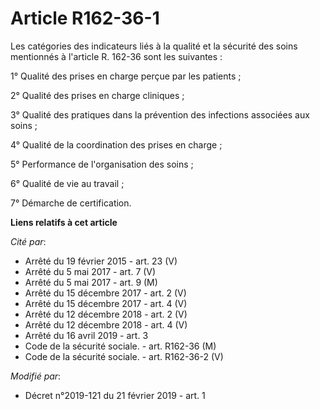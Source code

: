 # Article R162-36-1

Les catégories des indicateurs liés à la qualité et la sécurité des soins mentionnés à l'article R. 162-36 sont les
suivantes : 

1° Qualité des prises en charge perçue par les patients ; 

2° Qualité des prises en charge cliniques ; 

3° Qualité des pratiques dans la prévention des infections associées aux soins ; 

4° Qualité de la coordination des prises en charge ; 

5° Performance de l'organisation des soins ; 

6° Qualité de vie au travail ; 

7° Démarche de certification.

**Liens relatifs à cet article**

_Cité par_:

  - Arrêté du 19 février 2015 - art. 23 (V)
  - Arrêté du 5 mai 2017 - art. 7 (V)
  - Arrêté du 5 mai 2017 - art. 9 (M)
  - Arrêté du 15 décembre 2017 - art. 2 (V)
  - Arrêté du 15 décembre 2017 - art. 4 (V)
  - Arrêté du 12 décembre 2018 - art. 2 (V)
  - Arrêté du 12 décembre 2018 - art. 4 (V)
  - Arrêté du 16 avril 2019 - art. 3
  - Code de la sécurité sociale. - art. R162-36 (M)
  - Code de la sécurité sociale. - art. R162-36-2 (V)

_Modifié par_:

  - Décret n°2019-121 du 21 février 2019 - art. 1
